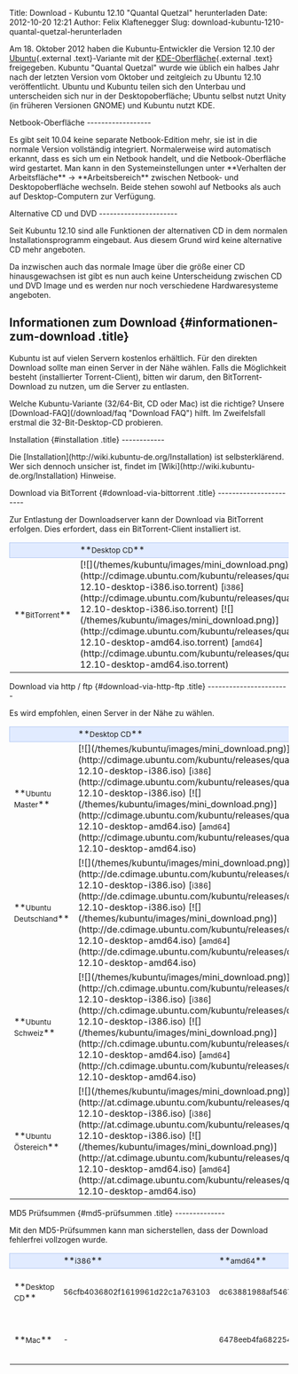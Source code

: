 Title: Download - Kubuntu 12.10  "Quantal Quetzal" herunterladen
Date: 2012-10-20 12:21
Author: Felix Klaftenegger
Slug: download-kubuntu-1210-quantal-quetzal-herunterladen

Am 18. Oktober 2012 haben die Kubuntu-Entwickler die Version 12.10 der
[Ubuntu](http://www.ubuntu.com/ "http://www.ubuntu.com"){.external
.text}-Variante mit der
[KDE-Oberfläche](http://www.kde.org/ "http://www.kde.org"){.external
.text} freigegeben. Kubuntu "Quantal Quetzal" wurde wie üblich ein
halbes Jahr nach der letzten Version vom Oktober und zeitgleich zu
Ubuntu 12.10 veröffentlicht. Ubuntu und Kubuntu teilen sich den Unterbau
und unterscheiden sich nur in der Desktopoberfläche; Ubuntu selbst nutzt
Unity (in früheren Versionen GNOME) und Kubuntu nutzt KDE.

</p>
Netbook-Oberfläche
------------------

</p>
Es gibt seit 10.04 keine separate Netbook-Edition mehr, sie ist in die
normale Version vollständig integriert. Normalerweise wird automatisch
erkannt, dass es sich um ein Netbook handelt, und die Netbook-Oberfläche
wird gestartet. Man kann in den Systemeinstellungen unter **Verhalten
der Arbeitsfläche** -&gt; **Arbeitsbereich** zwischen Netbook- und
Desktopoberfläche wechseln. Beide stehen sowohl auf Netbooks als auch
auf Desktop-Computern zur Verfügung.

</p>
Alternative CD und DVD
----------------------

</p>
Seit Kubuntu 12.10 sind alle Funktionen der alternativen CD in dem
normalen Installationsprogramm eingebaut. Aus diesem Grund wird keine
alternative CD mehr angeboten.

</p>
Da inzwischen auch das normale Image über die größe einer CD
hinausgewachsen ist gibt es nun auch keine Unterscheidung zwischen CD
und DVD Image und es werden nur noch verschiedene Hardwaresysteme
angeboten.

</p>
<!-- Info über Release --><!-- Info über Release -->

Informationen zum Download {#informationen-zum-download .title}
--------------------------

</p>
Kubuntu ist auf vielen Servern kostenlos erhältlich. Für den direkten
Download sollte man einen Server in der Nähe wählen. Falls die
Möglichkeit besteht (installierter Torrent-Client), bitten wir darum,
den BitTorrent-Download zu nutzen, um die Server zu entlasten.

</p>
Welche Kubuntu-Variante (32/64-Bit, CD oder Mac) ist die richtige?
Unsere [Download-FAQ](/download/faq "Download FAQ") hilft. Im
Zweifelsfall erstmal die 32-Bit-Desktop-CD probieren.

</p>
Installation {#installation .title}
------------

</p>
Die [Installation](http://wiki.kubuntu-de.org/Installation) ist
selbsterklärend. Wer sich dennoch unsicher ist, findet im
[Wiki](http://wiki.kubuntu-de.org/Installation) Hinweise.

</p>
Download via BitTorrent {#download-via-bittorrent .title}
-----------------------

</p>
Zur Entlastung der Downloadserver kann der Download via BitTorrent
erfolgen. Dies erfordert, dass ein BitTorrent-Client installiert ist.

</p>
<table width="100%" cellspacing="2" cellpadding="2">
</p>
<p>
<tbody>
</p>
<p>
<tr style="border: 1px solid rgb(179, 200, 243); background-color: rgb(225, 235, 255);">
</p>
<p>
<td width="150" align="left">
 

</td>
</p>
<p>
<td width="150" align="left">
**<small>Desktop CD</small>**

</td>
</p>
<p>
<td width="150" align="left">
**<small>Mac</small>**

</td>
</p>
<p>
</tr>
</p>
<p>
<tr class="even">
</p>
<p>
<td>
**<small>BitTorrent</small>**

</td>
</p>
<p>
<td>
[![](/themes/kubuntu/images/mini_download.png)](http://cdimage.ubuntu.com/kubuntu/releases/quantal/release/kubuntu-12.10-desktop-i386.iso.torrent)
[<small>i386</small>](http://cdimage.ubuntu.com/kubuntu/releases/quantal/release/kubuntu-12.10-desktop-i386.iso.torrent)
[![](/themes/kubuntu/images/mini_download.png)](http://cdimage.ubuntu.com/kubuntu/releases/quantal/release/kubuntu-12.10-desktop-amd64.iso.torrent)
[<small>amd64</small>](http://cdimage.ubuntu.com/kubuntu/releases/quantal/release/kubuntu-12.10-desktop-amd64.iso.torrent)

</td>
</p>
<p>
<td>
[![](/themes/kubuntu/images/mini_download.png)](http://cdimage.ubuntu.com/kubuntu/releases/quantal/release/kubuntu-12.10-desktop-amd64+mac.iso.torrent)
[<small>amd64+mac</small>](http://cdimage.ubuntu.com/kubuntu/releases/quantal/release/kubuntu-12.10-desktop-amd64+mac.iso.torrent)

</td>
</p>
<p>
</tr>
</p>
<p>
</tbody>
</p>
<p>
</table>
</p>
</p>
Download via http / ftp {#download-via-http-ftp .title}
-----------------------

</p>
Es wird empfohlen, einen Server in der Nähe zu wählen.

</p>
<table width="100%" cellspacing="2" cellpadding="2">
</p>
<p>
<tbody>
</p>
<p>
<tr style="border: 1px solid rgb(179, 200, 243); background-color: rgb(225, 235, 255);">
</p>
<p>
<td width="150" align="left">
 

</td>
</p>
<p>
<td width="150" align="left">
**<small>Desktop CD</small>**

</td>
</p>
<p>
<td width="150" align="left">
**<small>Mac</small>**

</td>
</p>
<p>
</tr>
</p>
<p>
<tr class="even">
</p>
<p>
<td>
**<small>Ubuntu Master</small>**

</td>
</p>
<p>
<td>
[![](/themes/kubuntu/images/mini_download.png)](http://cdimage.ubuntu.com/kubuntu/releases/quantal/release/kubuntu-12.10-desktop-i386.iso)
[<small>i386</small>](http://cdimage.ubuntu.com/kubuntu/releases/quantal/release/kubuntu-12.10-desktop-i386.iso)
[![](/themes/kubuntu/images/mini_download.png)](http://cdimage.ubuntu.com/kubuntu/releases/quantal/release/kubuntu-12.10-desktop-amd64.iso)
[<small>amd64</small>](http://cdimage.ubuntu.com/kubuntu/releases/quantal/release/kubuntu-12.10-desktop-amd64.iso)

</td>
</p>
<p>
<td>
[![](/themes/kubuntu/images/mini_download.png)](http://cdimage.ubuntu.com/kubuntu/releases/quantal/release/kubuntu-12.10-desktop-amd64+mac.iso)
[<small>amd64+mac</small>](http://cdimage.ubuntu.com/kubuntu/releases/quantal/release/kubuntu-12.10-desktop-amd64+mac.iso)

</td>
</p>
<p>
</tr>
</p>
<p>
<tr class="odd">
</p>
<p>
<td>
**<small>Ubuntu Deutschland</small>**

</td>
</p>
<p>
<td>
[![](/themes/kubuntu/images/mini_download.png)](http://de.cdimage.ubuntu.com/kubuntu/releases/quantal/release/kubuntu-12.10-desktop-i386.iso)
[<small>i386</small>](http://de.cdimage.ubuntu.com/kubuntu/releases/quantal/release/kubuntu-12.10-desktop-i386.iso)
[![](/themes/kubuntu/images/mini_download.png)](http://de.cdimage.ubuntu.com/kubuntu/releases/quantal/release/kubuntu-12.10-desktop-amd64.iso)
[<small>amd64</small>](http://de.cdimage.ubuntu.com/kubuntu/releases/quantal/release/kubuntu-12.10-desktop-amd64.iso)

</td>
</p>
<p>
<td>
[![](/themes/kubuntu/images/mini_download.png)](http://de.cdimage.ubuntu.com/kubuntu/releases/quantal/release/kubuntu-12.10-desktop-amd64+mac.iso)
[<small>amd64+mac</small>](http://de.cdimage.ubuntu.com/kubuntu/releases/quantal/release/kubuntu-12.10-desktop-amd64+mac.iso)

</td>
</p>
<p>
</tr>
</p>
<p>
<tr class="even">
</p>
<p>
<td>
**<small>Ubuntu Schweiz</small>**

</td>
</p>
<p>
<td>
[![](/themes/kubuntu/images/mini_download.png)](http://ch.cdimage.ubuntu.com/kubuntu/releases/quantal/release/kubuntu-12.10-desktop-i386.iso)
[<small>i386</small>](http://ch.cdimage.ubuntu.com/kubuntu/releases/quantal/release/kubuntu-12.10-desktop-i386.iso)
[![](/themes/kubuntu/images/mini_download.png)](http://ch.cdimage.ubuntu.com/kubuntu/releases/quantal/release/kubuntu-12.10-desktop-amd64.iso)
[<small>amd64</small>](http://ch.cdimage.ubuntu.com/kubuntu/releases/quantal/release/kubuntu-12.10-desktop-amd64.iso)

</td>
</p>
<p>
<td>
[![](/themes/kubuntu/images/mini_download.png)](http://ch.cdimage.ubuntu.com/kubuntu/releases/quantal/release/kubuntu-12.10-desktop-amd64+mac.iso)
[<small>amd64+mac</small>](http://ch.cdimage.ubuntu.com/kubuntu/releases/quantal/release/kubuntu-12.10-desktop-amd64+mac.iso)

</td>
</p>
<p>
</tr>
</p>
<p>
<tr class="odd">
</p>
<p>
<td>
**<small>Ubuntu Östereich</small>**

</td>
</p>
<p>
<td>
[![](/themes/kubuntu/images/mini_download.png)](http://at.cdimage.ubuntu.com/kubuntu/releases/quantal/release/kubuntu-12.10-desktop-i386.iso)
[<small>i386</small>](http://at.cdimage.ubuntu.com/kubuntu/releases/quantal/release/kubuntu-12.10-desktop-i386.iso)
[![](/themes/kubuntu/images/mini_download.png)](http://at.cdimage.ubuntu.com/kubuntu/releases/quantal/release/kubuntu-12.10-desktop-amd64.iso)
[<small>amd64</small>](http://at.cdimage.ubuntu.com/kubuntu/releases/quantal/release/kubuntu-12.10-desktop-amd64.iso)

</td>
</p>
<p>
<td>
[![](/themes/kubuntu/images/mini_download.png)](http://at.cdimage.ubuntu.com/kubuntu/releases/quantal/release/kubuntu-12.10-desktop-amd64+mac.iso)
[<small>amd64+mac</small>](http://at.cdimage.ubuntu.com/kubuntu/releases/quantal/release/kubuntu-12.10-desktop-amd64+mac.iso)

</td>
</p>
<p>
</tr>
</p>
<!--<tr style="border: 1px solid rgb(179, 200, 243); background-color: rgb(225, 235, 255);"></p><p>            <td align="center" colspan="5">Mirror Deutschland</td></p><p>        </tr></p><p>        <tr class="odd"></p><p>            <td><strong><small>Uni Kaiserslautern</small></strong></td></p><p>            <td>         <a href="http://ftp.uni-kl.de/pub/linux/ubuntu.iso/kubuntu/quantal/kubuntu-12.10-desktop-i386.iso"><img border="0" src="/themes/kubuntu/images/mini_download.png" alt="" /></a>        <a href="http://ftp.uni-kl.de/pub/linux/ubuntu.iso/kubuntu/quantal/kubuntu-12.10-desktop-i386.iso"><small>i386</small></a>        <a href="http://ftp.uni-kl.de/pub/linux/ubuntu.iso/kubuntu/quantal/kubuntu-12.10-desktop-amd64.iso"><img border="0" src="/themes/kubuntu/images/mini_download.png" alt="" /></a>        <a href="http://ftp.uni-kl.de/pub/linux/ubuntu.iso/kubuntu/quantal/kubuntu-12.10-desktop-amd64.iso"><small>amd64</small></a>       </td></p><p>            </p><p>            <td>&nbsp; <!-- Mac --><!--<tr style="border: 1px solid rgb(179, 200, 243); background-color: rgb(225, 235, 255);"></p><p>            <td align="center" colspan="5">Mirror Deutschland</td></p><p>        </tr></p><p>        <tr class="odd"></p><p>            <td><strong><small>Uni Kaiserslautern</small></strong></td></p><p>            <td>         <a href="http://ftp.uni-kl.de/pub/linux/ubuntu.iso/kubuntu/quantal/kubuntu-12.10-desktop-i386.iso"><img border="0" src="/themes/kubuntu/images/mini_download.png" alt="" /></a>        <a href="http://ftp.uni-kl.de/pub/linux/ubuntu.iso/kubuntu/quantal/kubuntu-12.10-desktop-i386.iso"><small>i386</small></a>        <a href="http://ftp.uni-kl.de/pub/linux/ubuntu.iso/kubuntu/quantal/kubuntu-12.10-desktop-amd64.iso"><img border="0" src="/themes/kubuntu/images/mini_download.png" alt="" /></a>        <a href="http://ftp.uni-kl.de/pub/linux/ubuntu.iso/kubuntu/quantal/kubuntu-12.10-desktop-amd64.iso"><small>amd64</small></a>       </td></p><p>            </p><p>            <td>&nbsp; <!-- Mac -->

<p>
<!--</p><p>        </tr>--><!--</p><p>        </tr>-->

</tbody>
</p>
<p>
</table>
</p>
</p>
MD5 Prüfsummen {#md5-prüfsummen .title}
--------------

</p>
Mit den MD5-Prüfsummen kann man sicherstellen, dass der Download
fehlerfrei vollzogen wurde.

</p>
<table width="100%" cellspacing="2" cellpadding="2">
</p>
<p>
<tbody>
</p>
<p>
<tr style="border: 1px solid rgb(179, 200, 243); background-color: rgb(225, 235, 255);">
</p>
<p>
<td align="left">
 

</td>
</p>
<p>
<td width="200" align="left">
**<small>i386</small>**

</td>
</p>
<p>
<td width="200" align="left">
**<small>amd64</small>**

</td>
</p>
<p>
<td width="80" align="left">
**<small>MD5/GPG</small>**

</td>
</p>
<p>
</tr>
</p>
<p>
<tr class="even">
</p>
<p>
<td>
**<small>Desktop CD</small>**

</td>
</p>
<p>
<td>
<small>56cfb4036802f1619961d22c1a763103</small>

</td>
</p>
<p>
<td>
<small>dc63881988af54677ab3084d031a12b6</small>

</td>
</p>
<p>
<td>
[![](/themes/kubuntu/images/mini_download.png)](http://cdimage.ubuntu.com/kubuntu/releases/quantal/release/MD5SUMS) /  
[![](/themes/kubuntu/images/mini_download.png)](http://cdimage.ubuntu.com/kubuntu/releases/quantal/release/MD5SUMS.gpg)

</td>
</p>
<p>
</tr>
</p>
<p>
<tr class="even">
</p>
<p>
<td>
**<small>Mac</small>**

</td>
</p>
<p>
<td>
<small>-</small>

</td>
</p>
<p>
<td>
<small>6478eeb4fa6822548b6d4214503b6825</small>

</td>
</p>
<p>
<td>
[![](/themes/kubuntu/images/mini_download.png)](http://cdimages.ubuntu.com/kubuntu/releases/quantal/release/MD5SUMS) /  
[![](/themes/kubuntu/images/mini_download.png)](http://cdimages.ubuntu.com/kubuntu/releases/quantal/release/MD5SUMS.gpg)

</td>
</p>
<p>
</tr>
</p>
<p>
</tbody>
</p>
<p>
</table>
</p>

